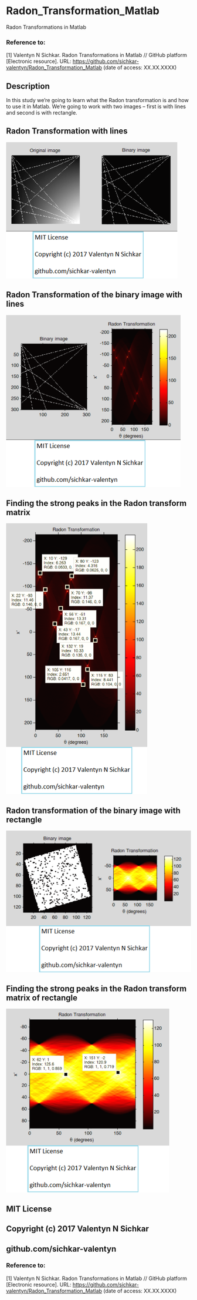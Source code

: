 # Radon_Transformation_Matlab
Radon Transformations in Matlab

### Reference to:
[1] Valentyn N Sichkar. Radon Transformations in Matlab // GitHub platform [Electronic resource]. URL: https://github.com/sichkar-valentyn/Radon_Transformation_Matlab (date of access: XX.XX.XXXX)

## Description
In this study we’re going to learn what the Radon transformation is and how to use it in Matlab. We’re going to work with two images – first is with lines and second is with rectangle.

## Radon Transformation with lines
![Results](images/Radon_Transformation_with_lines.png)

## Radon Transformation of the binary image with lines
![Results](images/Radon_transformation_of_the_binary_image_with_lines.png)

## Finding the strong peaks in the Radon transform matrix
![Results](images/Finding_the_strong_peaks_in_the_Radon_transform_matrix.png)

## Radon transformation of the binary image with rectangle
![Results](images/Radon_transformation_of_the_binary_image_with_rectangle.png)

## Finding the strong peaks in the Radon transform matrix of rectangle
![Results](images/Finding_the_strong_peaks_in_the_Radon_transform_matrix_of_rectangle.png)

## MIT License
## Copyright (c) 2017 Valentyn N Sichkar
## github.com/sichkar-valentyn
### Reference to:
[1] Valentyn N Sichkar. Radon Transformations in Matlab // GitHub platform [Electronic resource]. URL: https://github.com/sichkar-valentyn/Radon_Transformation_Matlab (date of access: XX.XX.XXXX)
